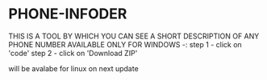 # PHONE-INFODER
THIS IS A TOOL BY WHICH YOU CAN SEE A SHORT DESCRIPTION OF ANY PHONE NUMBER
AVAILABLE ONLY FOR WINDOWS -:
step 1 - click on 'code'
step 2 - click on 'Download ZIP'

will be avalabe for linux on next update
